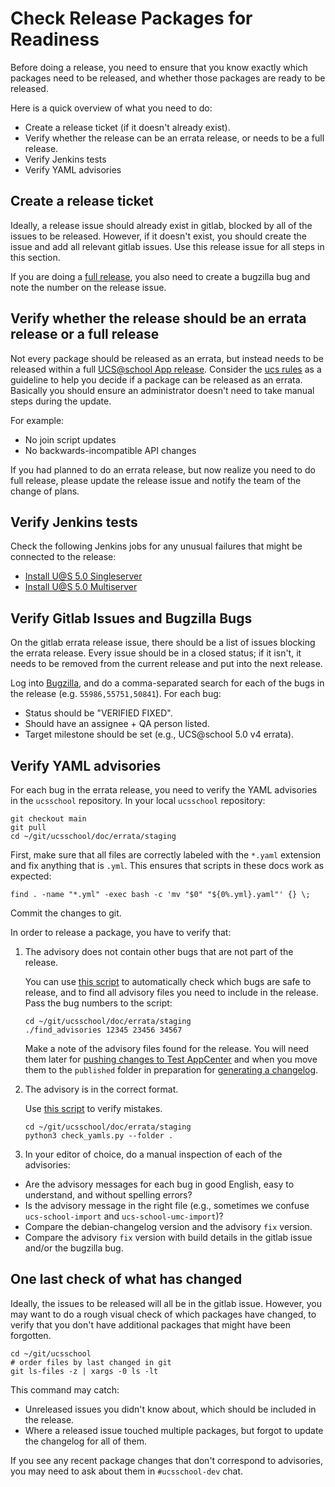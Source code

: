 # Check Release Packages for Readiness

<!--
SPDX-FileCopyrightText: 2023 Univention GmbH

SPDX-License-Identifier: AGPL-3.0-only
-->

Before doing a release, you need to ensure that you know exactly which packages
need to be released, and whether those packages are ready to be released.

Here is a quick overview of what you need to do:

* Create a release ticket (if it doesn't already exist).
* Verify whether the release can be an errata release, or needs to be a full release.
* Verify Jenkins tests
* Verify YAML advisories

## Create a release ticket

Ideally, a release issue should already exist in gitlab, blocked by all of the
issues to be released. However, if it doesn't exist, you should create the
issue and add all relevant gitlab issues. Use this release issue for all steps
in this section.

If you are doing a [full release](README_Releases.md), you also need to create
a bugzilla bug and note the number on the release issue.

## Verify whether the release should be an errata release or a full release

Not every package should be released as an errata, but instead needs to be released within a full [UCS@school App release](README_Releases.md).
Consider the [ucs rules](https://univention.gitpages.knut.univention.de/internal/dev-handbook/guidelines/stability.html#errata-updates) as a guideline to help you decide if a package can be released as an errata.
Basically you should ensure an administrator doesn't need to take manual steps during the update.

For example:
* No join script updates
* No backwards-incompatible API changes

If you had planned to do an errata release, but now realize you need to do full release, please update the release issue and notify the team of the change of plans.

## Verify Jenkins tests

Check the following Jenkins jobs for any unusual failures that might be connected to the release:

* [Install U@S 5.0 Singleserver](https://jenkins2022.knut.univention.de/view/UCS@school/job/UCSschool-5.0/view/Daily%20Tests/job/Install%20Singleserver/)
* [Install U@S 5.0 Multiserver](https://jenkins2022.knut.univention.de/view/UCS@school/job/UCSschool-5.0/view/Daily%20Tests/job/Install%20Multiserver/)

## Verify Gitlab Issues and Bugzilla Bugs

On the gitlab errata release issue, there should be a list of issues blocking the errata release.
Every issue should be in a closed status; if it isn't, it needs to be removed from the current release and put into the next release.

Log into [Bugzilla](https://forge.univention.org/bugzilla/index.cgi), and do a comma-separated search for each of the bugs in the release (e.g. `55986,55751,50841`).
For each bug:

- Status should be "VERIFIED FIXED".
- Should have an assignee + QA person listed.
- Target milestone should be set (e.g., UCS@school 5.0 v4 errata).

## Verify YAML advisories

For each bug in the errata release, you need to verify the YAML advisories in the `ucsschool` repository.
In your local `ucsschool` repository:

```shell
git checkout main
git pull
cd ~/git/ucsschool/doc/errata/staging
```

First, make sure that all files are correctly labeled with the `*.yaml` extension and fix anything that is `.yml`.
This ensures that scripts in these docs work as expected:

```shell
find . -name "*.yml" -exec bash -c 'mv "$0" "${0%.yml}.yaml"' {} \;
```

Commit the changes to git.

In order to release a package, you have to verify that:

1. The advisory does not contain other bugs that are not part of the release.

   You can use [this script](https://git.knut.univention.de/univention/internal/research-library/-/blob/main/personal/jleadbetter/scripts/find_advisories) to automatically check which bugs are safe to release, and to find all advisory files you need to include in the release. Pass the bug numbers to the script:

   ```
   cd ~/git/ucsschool/doc/errata/staging
   ./find_advisories 12345 23456 34567
   ```

   Make a note of the advisory files found for the release.
   You will need them later for
   [pushing changes to Test AppCenter](README_manual_release.md#push-changes-to-test-appcenter)
   and when you move them to the `published` folder in preparation for
   [generating a changelog](../ucsschool-changelog/README.md).

2. The advisory is in the correct format.

   Use [this script](https://git.knut.univention.de/univention/internal/research-library/-/blob/main/personal/twenzel/scripts/check_yamls.py) to verify mistakes.

   ```
   cd ~/git/ucsschool/doc/errata/staging
   python3 check_yamls.py --folder .
   ```

3. In your editor of choice, do a manual inspection of each of the advisories:

  - Are the advisory messages for each bug in good English, easy to understand, and without spelling errors?
  - Is the advisory message in the right file (e.g., sometimes we confuse `ucs-school-import` and `ucs-school-umc-import`)?
  - Compare the debian-changelog version and the advisory `fix` version.
  - Compare the advisory `fix` version with build details in the gitlab issue and/or the bugzilla bug.

## One last check of what has changed

Ideally, the issues to be released will all be in the gitlab issue.
However, you may want to do a rough visual check of which packages have changed, to verify that you don't have additional packages that might have been forgotten.

```shell
cd ~/git/ucsschool
# order files by last changed in git
git ls-files -z | xargs -0 ls -lt
```

This command may catch:

* Unreleased issues you didn't know about, which should be included in the release.
* Where a released issue touched multiple packages, but forgot to update the changelog for all of them.

If you see any recent package changes that don't correspond to advisories, you may need to ask about them in `#ucsschool-dev` chat.


